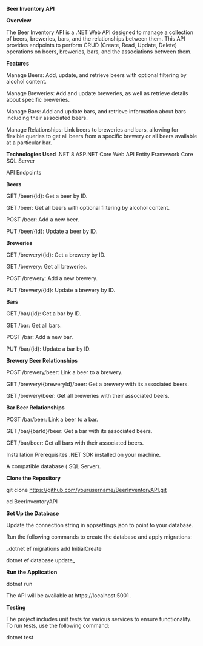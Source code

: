 **Beer Inventory API**

**Overview**

The Beer Inventory API is a .NET Web API designed to manage a collection of beers, breweries, bars, and the relationships between them. This API provides endpoints to perform CRUD (Create, Read, Update, Delete) operations on beers, breweries, bars, and the associations between them.

**Features**

Manage Beers: Add, update, and retrieve beers with optional filtering by alcohol content.

Manage Breweries: Add and update breweries, as well as retrieve details about specific breweries. 

Manage Bars: Add and update bars, and retrieve information about bars including their associated beers. 

Manage Relationships: Link beers to breweries and bars, allowing for flexible queries to get all beers from a specific brewery or all beers available at a particular bar.

**Technologies Used** .NET 8 ASP.NET Core Web API Entity Framework Core SQL Server

API Endpoints 

**Beers**

GET /beer/{id}: Get a beer by ID.

GET /beer: Get all beers with optional filtering by alcohol content.

POST /beer: Add a new beer.

PUT /beer/{id}: Update a beer by ID.

**Breweries**

GET /brewery/{id}: Get a brewery by ID.

GET /brewery: Get all breweries.

POST /brewery: Add a new brewery.

PUT /brewery/{id}: Update a brewery by ID.

**Bars**

GET /bar/{id}: Get a bar by ID.

GET /bar: Get all bars.

POST /bar: Add a new bar.

PUT /bar/{id}: Update a bar by ID.

**Brewery Beer Relationships**

POST /brewery/beer: Link a beer to a brewery.

GET /brewery/{breweryId}/beer: Get a brewery with its associated beers.

GET /brewery/beer: Get all breweries with their associated beers.

**Bar Beer Relationships**

POST /bar/beer: Link a beer to a bar.

GET /bar/{barId}/beer: Get a bar with its associated beers.

GET /bar/beer: Get all bars with their associated beers.

Installation Prerequisites .NET SDK installed on your machine.

A compatible database ( SQL Server).

**Clone the Repository**

git clone https://github.com/yourusername/BeerInventoryAPI.git

cd BeerInventoryAPI

**Set Up the Database**

Update the connection string in appsettings.json to point to your database.

Run the following commands to create the database and apply migrations:

_dotnet ef migrations add InitialCreate

dotnet ef database update_

**Run the Application**

dotnet run

The API will be available at https://localhost:5001 .

**Testing**

The project includes unit tests for various services to ensure functionality. To run tests, use the following command:

dotnet test
